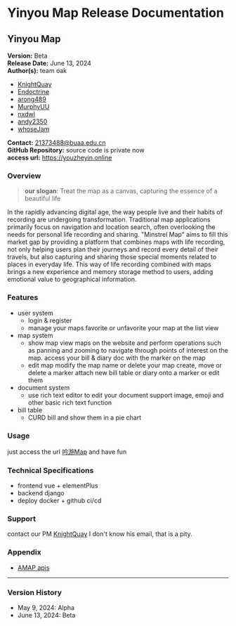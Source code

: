 # Yinyou Map Release Documentation

## Yinyou Map

**Version:** Beta  
**Release Date:** June 13, 2024  
**Author(s):** team oak
  - [KnightQuay](https://github.com/KnightQuay)
  - [Endoctrine](https://github.com/Endoctrine)
  - [arong489](https://github.com/arong489)
  - [MurphyUU](https://github.com/MurphyUU)
  - [nxdwl](https://github.com/nxdwlp)
  - [andy2350](https://github.com/andy2350)
  - [whoseJam](https://github.com/whoseJam)

**Contact:** <21373488@buaa.edu.cn>  
**GitHub Repository:** source code is private now  
**access url:** <https://youzheyin.online>  

### Overview

> **our slogan**: Treat the map as a canvas, capturing the essence of a beautiful life

In the rapidly advancing digital age, the way people live and their habits of recording are undergoing transformation. Traditional map applications primarily focus on navigation and location search, often overlooking the needs for personal life recording and sharing. "Minstrel Map" aims to fill this market gap by providing a platform that combines maps with life recording, not only helping users plan their journeys and record every detail of their travels, but also capturing and sharing those special moments related to places in everyday life. This way of life recording combined with maps brings a new experience and memory storage method to users, adding emotional value to geographical information.

### Features

- user system
  - login & register
  - manage your maps
    favorite or unfavorite your map at the list view
- map system
  - show map
    view maps on the website and perform operations such as panning and zooming to navigate through points of interest on the map.
    access your bill & diary doc with the marker on the map
  - edit map
    modify the map name or delete your map
    create, move or delete a marker
    attach new bill table or diary onto a marker or edit them
- document system
  - use rich text editor to edit your document
    support image, emoji and other basic rich text function
- bill table
  - CURD bill and show them in a pie chart

### Usage

just access the url [吟游Map](https://youzheyin.online) and have fun

### Technical Specifications

- frontend
  vue + elementPlus
- backend
  django
- deploy
  docker + github ci/cd

### Support

contact our PM [KnightQuay](https://github.com/KnightQuay)
I don't know his email, that is a pity.

### Appendix

- [AMAP apis](https://lbs.amap.com/)

---

### Version History

- May 9, 2024: Alpha
- June 13, 2024: Beta
